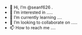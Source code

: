 - 👋 Hi, I’m @seanf626 .
- 👀 I’m interested in .....
- 🌱 I’m currently learning ....
- 💞️ I’m looking to collaborate on .....
- 📫 How to reach me ....

<!---
seanf626/seanf626 is a ✨ special ✨ repository because its `README.md` (this file) appears on your GitHub profile.
You can click the Preview link to take a look at your changes.
--->
